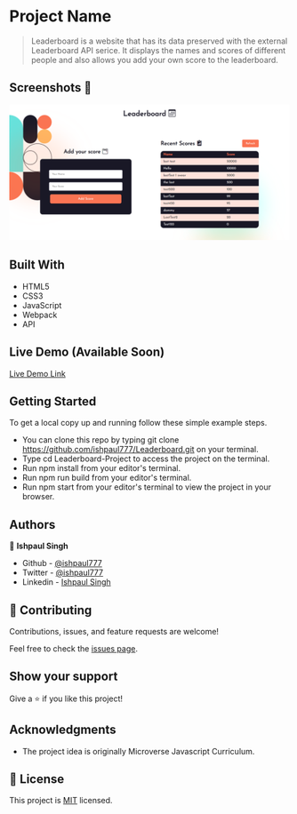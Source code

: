
# Project Name

> Leaderboard is a website that has its data preserved with the external Leaderboard API serice. It displays the names and scores of different people and also allows you add your own score to the leaderboard.

## Screenshots 📸
![](./src/assets/Screenshot-project.png)

## Built With

- HTML5
- CSS3
- JavaScript
- Webpack
- API 

## Live Demo (Available Soon)

[Live Demo Link](https://livedemo.com)


## Getting Started
To get a local copy up and running follow these simple example steps.

- You can clone this repo by typing git clone https://github.com/ishpaul777/Leaderboard.git on your terminal.
- Type cd Leaderboard-Project to access the project on the terminal.
- Run npm install from your editor's terminal.
- Run npm run build from your editor's terminal.
- Run npm start from your editor's terminal to view the project in your browser.



## Authors

👤 **Ishpaul Singh**

- Github - [@ishpaul777](https://github.com/ishpaul777)
- Twitter - [@ishpaul777](https://twitter.com/ishpaul777)
- Linkedin - [Ishpaul Singh](https://www.linkedin.com/in/ishpaul-singh-264590226/)

## 🤝 Contributing

Contributions, issues, and feature requests are welcome!

Feel free to check the [issues page](../../issues/).

## Show your support

Give a ⭐️ if you like this project!

## Acknowledgments

- The project idea is originally Microverse Javascript Curriculum.

## 📝 License

This project is [MIT](./MIT.md) licensed.
